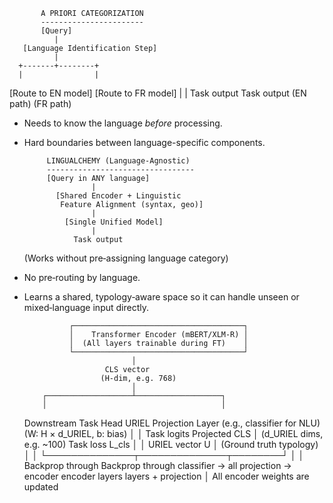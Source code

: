            A PRIORI CATEGORIZATION
           -----------------------
           [Query] 
              |
       [Language Identification Step]
              |
      +-------+--------+
      |                |
 [Route to EN model] [Route to FR model]
      |                |
  Task output      Task output
   (EN path)        (FR path)

- Needs to know the language *before* processing.
- Hard boundaries between language-specific components.


           LINGUALCHEMY (Language‑Agnostic)
           ---------------------------------
           [Query in ANY language]
                     |
             [Shared Encoder + Linguistic
              Feature Alignment (syntax, geo)]
                     |
               [Single Unified Model]
                     |
                 Task output
   (Works without pre‑assigning language category)

- No pre‑routing by language.
- Learns a shared, typology‑aware space so it can handle
  unseen or mixed‑language input directly.

                ┌──────────────────────────────────────┐
                │    Transformer Encoder (mBERT/XLM-R) │
                │  (All layers trainable during FT)    │
                └──────────────────────────────────────┘
                              │
                        CLS vector
                       (H-dim, e.g. 768)
                              │
          ┌───────────────────┴───────────────────┐
          │                                       │
  Downstream Task Head                     URIEL Projection Layer
 (e.g., classifier for NLU)             (W: H × d_URIEL, b: bias)
          │                                       │
   Task logits                              Projected CLS
          │                                (d_URIEL dims, e.g. ~100)
   Task loss L_cls                                │
          │                                  URIEL vector U
          │                                  (Ground truth typology)
          │                                       │
          └──────────────┬──────────────┬────────┘
                         │              │
                 Backprop through  Backprop through
                 classifier → all   projection → encoder
                 encoder layers     layers + projection
                         │
             All encoder weights are updated
